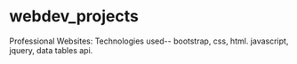 webdev_projects
===============

Professional Websites: Technologies used-- bootstrap, css, html. javascript, jquery, data tables api.
